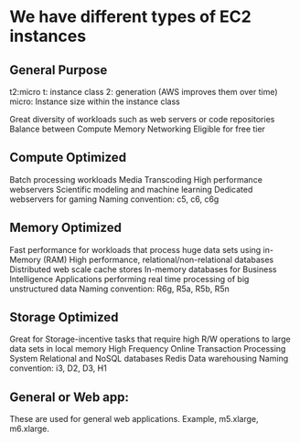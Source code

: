 # We have different types of EC2 instances

##  General Purpose
t2:micro
t: instance class
2: generation (AWS improves them over time)
micro: Instance size within the instance class

Great diversity of workloads such as web servers or code repositories
Balance between
  Compute
  Memory
  Networking
Eligible for free tier

## Compute Optimized
  Batch processing workloads
  Media Transcoding
  High performance webservers
  Scientific modeling and machine learning
  Dedicated webservers for gaming
  Naming convention: c5, c6, c6g

## Memory Optimized

Fast performance for workloads that process huge data sets using in-Memory (RAM)
  High performance, relational/non-relational databases
  Distributed web scale cache stores
  In-memory databases for Business Intelligence
  Applications performing real time processing of big unstructured data
Naming convention: R6g, R5a, R5b, R5n

## Storage Optimized

Great for Storage-incentive tasks that require high R/W operations to large data
sets in local memory
  High Frequency Online Transaction Processing System
  Relational and NoSQL databases
  Redis
  Data warehousing
  Naming convention: i3, D2, D3, H1

## General or Web app:
    
These are used for general web applications. Example, m5.xlarge, m6.xlarge.
